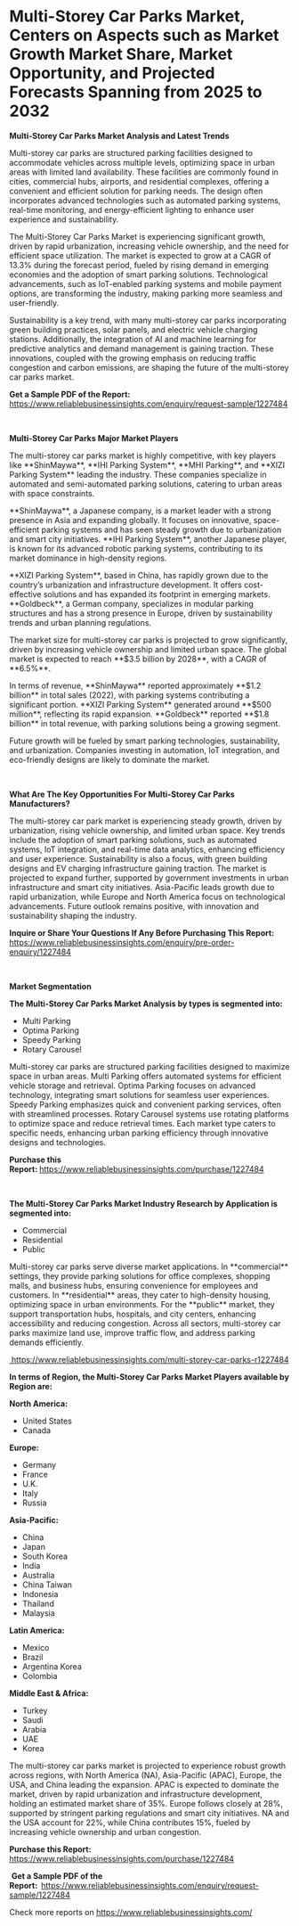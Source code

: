 <p><h1>Multi-Storey Car Parks Market, Centers on Aspects such as Market Growth Market Share, Market Opportunity, and Projected Forecasts Spanning from 2025 to 2032</h1></p><p><strong>Multi-Storey Car Parks Market Analysis and Latest Trends</strong></p>
<p><p>Multi-storey car parks are structured parking facilities designed to accommodate vehicles across multiple levels, optimizing space in urban areas with limited land availability. These facilities are commonly found in cities, commercial hubs, airports, and residential complexes, offering a convenient and efficient solution for parking needs. The design often incorporates advanced technologies such as automated parking systems, real-time monitoring, and energy-efficient lighting to enhance user experience and sustainability.</p><p>The Multi-Storey Car Parks Market is experiencing significant growth, driven by rapid urbanization, increasing vehicle ownership, and the need for efficient space utilization. The market is expected to grow at a CAGR of 13.3% during the forecast period, fueled by rising demand in emerging economies and the adoption of smart parking solutions. Technological advancements, such as IoT-enabled parking systems and mobile payment options, are transforming the industry, making parking more seamless and user-friendly.</p><p>Sustainability is a key trend, with many multi-storey car parks incorporating green building practices, solar panels, and electric vehicle charging stations. Additionally, the integration of AI and machine learning for predictive analytics and demand management is gaining traction. These innovations, coupled with the growing emphasis on reducing traffic congestion and carbon emissions, are shaping the future of the multi-storey car parks market.</p></p>
<p><strong>Get a Sample PDF of the Report:&nbsp;</strong> <a href="https://www.reliablebusinessinsights.com/enquiry/request-sample/1227484?utm_campaign=1837&utm_medium=2&utm_source=Github&utm_content=ia&utm_term=23012025&utm_id=multi-storey-car-parks">https://www.reliablebusinessinsights.com/enquiry/request-sample/1227484</a></p>
<p>&nbsp;</p>
<p><strong>Multi-Storey Car Parks Major Market Players</strong></p>
<p><p>The multi-storey car parks market is highly competitive, with key players like **ShinMaywa**, **IHI Parking System**, **MHI Parking**, and **XIZI Parking System** leading the industry. These companies specialize in automated and semi-automated parking solutions, catering to urban areas with space constraints. </p><p>**ShinMaywa**, a Japanese company, is a market leader with a strong presence in Asia and expanding globally. It focuses on innovative, space-efficient parking systems and has seen steady growth due to urbanization and smart city initiatives. **IHI Parking System**, another Japanese player, is known for its advanced robotic parking systems, contributing to its market dominance in high-density regions. </p><p>**XIZI Parking System**, based in China, has rapidly grown due to the country’s urbanization and infrastructure development. It offers cost-effective solutions and has expanded its footprint in emerging markets. **Goldbeck**, a German company, specializes in modular parking structures and has a strong presence in Europe, driven by sustainability trends and urban planning regulations.</p><p>The market size for multi-storey car parks is projected to grow significantly, driven by increasing vehicle ownership and limited urban space. The global market is expected to reach **$3.5 billion by 2028**, with a CAGR of **6.5%**. </p><p>In terms of revenue, **ShinMaywa** reported approximately **$1.2 billion** in total sales (2022), with parking systems contributing a significant portion. **XIZI Parking System** generated around **$500 million**, reflecting its rapid expansion. **Goldbeck** reported **$1.8 billion** in total revenue, with parking solutions being a growing segment.</p><p>Future growth will be fueled by smart parking technologies, sustainability, and urbanization. Companies investing in automation, IoT integration, and eco-friendly designs are likely to dominate the market.</p></p>
<p>&nbsp;</p>
<p><strong>What Are The Key Opportunities For Multi-Storey Car Parks Manufacturers?</strong></p>
<p><p>The multi-storey car park market is experiencing steady growth, driven by urbanization, rising vehicle ownership, and limited urban space. Key trends include the adoption of smart parking solutions, such as automated systems, IoT integration, and real-time data analytics, enhancing efficiency and user experience. Sustainability is also a focus, with green building designs and EV charging infrastructure gaining traction. The market is projected to expand further, supported by government investments in urban infrastructure and smart city initiatives. Asia-Pacific leads growth due to rapid urbanization, while Europe and North America focus on technological advancements. Future outlook remains positive, with innovation and sustainability shaping the industry.</p></p>
<p><strong>Inquire or Share Your Questions If Any Before Purchasing This Report:</strong> <a href="https://www.reliablebusinessinsights.com/enquiry/pre-order-enquiry/1227484?utm_campaign=1837&utm_medium=2&utm_source=Github&utm_content=ia&utm_term=23012025&utm_id=multi-storey-car-parks">https://www.reliablebusinessinsights.com/enquiry/pre-order-enquiry/1227484</a></p>
<p>&nbsp;</p>
<p><strong>Market Segmentation</strong></p>
<p><strong>The Multi-Storey Car Parks Market Analysis by types is segmented into:</strong></p>
<p><ul><li>Multi Parking</li><li>Optima Parking</li><li>Speedy Parking</li><li>Rotary Carousel</li></ul></p>
<p><p>Multi-storey car parks are structured parking facilities designed to maximize space in urban areas. Multi Parking offers automated systems for efficient vehicle storage and retrieval. Optima Parking focuses on advanced technology, integrating smart solutions for seamless user experiences. Speedy Parking emphasizes quick and convenient parking services, often with streamlined processes. Rotary Carousel systems use rotating platforms to optimize space and reduce retrieval times. Each market type caters to specific needs, enhancing urban parking efficiency through innovative designs and technologies.</p></p>
<p><strong>Purchase this Report:&nbsp;</strong><a href="https://www.reliablebusinessinsights.com/purchase/1227484?utm_campaign=1837&utm_medium=2&utm_source=Github&utm_content=ia&utm_term=23012025&utm_id=multi-storey-car-parks">https://www.reliablebusinessinsights.com/purchase/1227484</a></p>
<p>&nbsp;</p>
<p><strong>The Multi-Storey Car Parks Market Industry Research by Application is segmented into:</strong></p>
<p><ul><li>Commercial</li><li>Residential</li><li>Public</li></ul></p>
<p><p>Multi-storey car parks serve diverse market applications. In **commercial** settings, they provide parking solutions for office complexes, shopping malls, and business hubs, ensuring convenience for employees and customers. In **residential** areas, they cater to high-density housing, optimizing space in urban environments. For the **public** market, they support transportation hubs, hospitals, and city centers, enhancing accessibility and reducing congestion. Across all sectors, multi-storey car parks maximize land use, improve traffic flow, and address parking demands efficiently.</p></p>
<p><a href="https://www.reliablebusinessinsights.com/multi-storey-car-parks-r1227484?utm_campaign=1837&utm_medium=2&utm_source=Github&utm_content=ia&utm_term=23012025&utm_id=multi-storey-car-parks">&nbsp;https://www.reliablebusinessinsights.com/multi-storey-car-parks-r1227484</a></p>
<p><strong>In terms of Region, the Multi-Storey Car Parks Market Players available by Region are:</strong></p>
<p>
    <p> <strong> North America: </strong>
        <ul>
            <li>United States</li>
            <li>Canada</li>
        </ul>
        </p> 
    <p> <strong> Europe: </strong>
        <ul>
            <li>Germany</li>
            <li>France</li>
            <li>U.K.</li>
            <li>Italy</li>
            <li>Russia</li>
        </ul>
        </p> 
    <p> <strong> Asia-Pacific: </strong>
        <ul>
            <li>China</li>
            <li>Japan</li>
            <li>South Korea</li>
            <li>India</li>
            <li>Australia</li>
            <li>China Taiwan</li>
            <li>Indonesia</li>
            <li>Thailand</li>
            <li>Malaysia</li>
        </ul>
        </p> 
    <p> <strong> Latin America: </strong>
        <ul>
            <li>Mexico</li>
            <li>Brazil</li>
            <li>Argentina Korea</li>
            <li>Colombia</li>
        </ul>
        </p> 
    <p> <strong> Middle East & Africa: </strong>
        <ul>
            <li>Turkey</li>
            <li>Saudi</li>
            <li>Arabia</li>
            <li>UAE</li>
            <li>Korea</li>
        </ul>
    </p>
    </p>
<p><p>The multi-storey car parks market is projected to experience robust growth across regions, with North America (NA), Asia-Pacific (APAC), Europe, the USA, and China leading the expansion. APAC is expected to dominate the market, driven by rapid urbanization and infrastructure development, holding an estimated market share of 35%. Europe follows closely at 28%, supported by stringent parking regulations and smart city initiatives. NA and the USA account for 22%, while China contributes 15%, fueled by increasing vehicle ownership and urban congestion.</p></p>
<p><strong>Purchase this Report: </strong><a href="https://www.reliablebusinessinsights.com/purchase/1227484?utm_campaign=1837&utm_medium=2&utm_source=Github&utm_content=ia&utm_term=23012025&utm_id=multi-storey-car-parks">https://www.reliablebusinessinsights.com/purchase/1227484</a></p>
<p>&nbsp;<strong>Get a Sample PDF of the Report:&nbsp;&nbsp;</strong><a href="https://www.reliablebusinessinsights.com/enquiry/request-sample/1227484?utm_campaign=1837&utm_medium=2&utm_source=Github&utm_content=ia&utm_term=23012025&utm_id=multi-storey-car-parks">https://www.reliablebusinessinsights.com/enquiry/request-sample/1227484</a></p>
<p><strong></strong></p>
<p>Check more reports on <a href="https://www.reliablebusinessinsights.com/?utm_campaign=1837&utm_medium=2&utm_source=Github&utm_content=ia&utm_term=23012025&utm_id=multi-storey-car-parks">https://www.reliablebusinessinsights.com/</a></p>